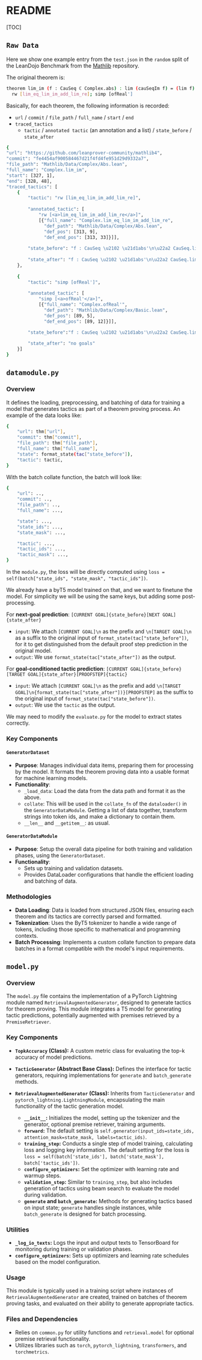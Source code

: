 # README
[TOC]

## `Raw Data`
Here we show one example entry from the `test.json` in the `random` split of the LeanDojo Benchmark from the [Mathlib](https://github.com/leanprover-community/mathlib4/blob/fe4454af900584467d21f4fd4fe951d29d9332a7/Mathlib/Data/Complex/Abs.lean#L327) repository.

The original theorem is:
```bash
theorem lim_im (f : CauSeq ℂ Complex.abs) : lim (cauSeqIm f) = (lim f).im := by
  rw [lim_eq_lim_im_add_lim_re]; simp [ofReal']
```
Basically, for each theorem, the following information is recorded:
- `url` / `commit` / `file_path` / `full_name` / `start` / `end`
- `traced_tactics`
    - `tactic` / `annotated tactic` (an annotation and a list) / `state_before` / `state_after`
```bash
{
"url": "https://github.com/leanprover-community/mathlib4", 
"commit": "fe4454af900584467d21f4fd4fe951d29d9332a7", 
"file_path": "Mathlib/Data/Complex/Abs.lean", 
"full_name": "Complex.lim_im", 
"start": [327, 1], 
"end": [328, 48], 
"traced_tactics": [
    {
        "tactic": "rw [lim_eq_lim_im_add_lim_re]",
    
        "annotated_tactic": [
            "rw [<a>lim_eq_lim_im_add_lim_re</a>]", 
            [{"full_name": "Complex.lim_eq_lim_im_add_lim_re", 
              "def_path": "Mathlib/Data/Complex/Abs.lean", 
              "def_pos": [313, 9], 
              "def_end_pos": [313, 33]}]], 
             
        "state_before": "f : CauSeq \u2102 \u21d1abs'\n\u22a2 CauSeq.lim (cauSeqIm f) = (CauSeq.lim f).im", 
           
        "state_after": "f : CauSeq \u2102 \u21d1abs'\n\u22a2 CauSeq.lim (cauSeqIm f) = (\u2191(CauSeq.lim (cauSeqRe f)) + \u2191(CauSeq.lim (cauSeqIm f)) * I).im"
    }, 
           
    {
        "tactic": "simp [ofReal']", 
      
        "annotated_tactic": [
            "simp [<a>ofReal'</a>]", 
            [{"full_name": "Complex.ofReal'", 
              "def_path": "Mathlib/Data/Complex/Basic.lean", 
              "def_pos": [89, 5], 
              "def_end_pos": [89, 12]}]], 
          
        "state_before":"f : CauSeq \u2102 \u21d1abs'\n\u22a2 CauSeq.lim (cauSeqIm f) = (\u2191(CauSeq.lim (cauSeqRe f)) + \u2191(CauSeq.lim (cauSeqIm f)) * I).im"}, 

        "state_after": "no goals"
    }]
}
```

## `datamodule.py`

### Overview
It defines the loading, preprocessing, and batching of data for training a model that generates tactics as part of a theorem proving process. An example of the data looks like:
```bash
{
    "url": thm["url"],
    "commit": thm["commit"],
    "file_path": thm["file_path"],
    "full_name": thm["full_name"],
    "state": format_state(tac["state_before"]), 
    "tactic": tactic,                            
}
```
With the batch collate function, the batch will look like:
```bash
{
    "url": ..,
    "commit": ..,
    "file_path": ..,
    "full_name": ...,

    "state": ..., 
    "state_ids": ...,
    "state_mask": ...,

    "tactic": ...,
    "tactic_ids": ...,
    "tactic_mask": ...,   
}
```
In the `module.py`, the loss will be directly computed using `loss = self(batch["state_ids", "state_mask", "tactic_ids"])`.

We already have a byT5 model trained on that, and we want to finetune the model. For simplicity we will be using the same keys, but adding some post-processing.

For **next-goal prediction**: 
`[CURRENT GOAL]{state_before}[NEXT GOAL]{state_after}`
- `input`: We attach `[CURRENT GOAL]\n` as the prefix and `\n[TARGET GOAL]\n` as a suffix to the original input of `format_state(tac["state_before"])`, for it to get distinguished from the default proof step prediction in the original model.
- `output`: We use `format_state(tac["state_after"])` as the output.

For **goal-conditioned tactic prediction**: 
`[CURRENT GOAL]{state_before}[TARGET GOAL]{state_after}[PROOFSTEP]{tactic}`
- `input`:  We attach `[CURRENT GOAL]\n` as the prefix and add `\n[TARGET GOAL]\n{format_state(tac["state_after"])}[PROOFSTEP]` as the suffix to the original input of `format_state(tac["state_before"])`.
- `output`: We use the `tactic` as the output.

We may need to modify the `evaluate.py` for the model to extract states correctly.

### Key Components

#### `GeneratorDataset`
- **Purpose**: Manages individual data items, preparing them for processing by the model. It formats the theorem proving data into a usable format for machine learning models.
- **Functionality**:
  - `_load_data`: Load the data from the data path and format it as the above.
  - `collate`: This will be used in the `collate_fn` of the `dataloader()` in the `GeneratorDataModule`. Getting a list of data together, transform strings into token ids, and make a dictionary to contain them.
  - `__len__` and `__getitem__`: as usual.

#### `GeneratorDataModule`
- **Purpose**: Setup the overall data pipeline for both training and validation phases, using the `GeneratorDataset`.
- **Functionality**:
  - Sets up training and validation datasets.
  - Provides DataLoader configurations that handle the efficient loading and batching of data.

### Methodologies

- **Data Loading**: Data is loaded from structured JSON files, ensuring each theorem and its tactics are correctly parsed and formatted.
- **Tokenization**: Uses the ByT5 tokenizer to handle a wide range of tokens, including those specific to mathematical and programming contexts.
- **Batch Processing**: Implements a custom collate function to prepare data batches in a format compatible with the model's input requirements.



## `model.py`

### Overview
The `model.py` file contains the implementation of a PyTorch Lightning module named `RetrievalAugmentedGenerator`, designed to generate tactics for theorem proving. This module integrates a T5 model for generating tactic predictions, potentially augmented with premises retrieved by a `PremiseRetriever`.

### Key Components

- **`TopkAccuracy` (Class):** A custom metric class for evaluating the top-k accuracy of model predictions.
- **`TacticGenerator` (Abstract Base Class):** Defines the interface for tactic generators, requiring implementations for `generate` and `batch_generate` methods.
- **`RetrievalAugmentedGenerator` (Class):** Inherits from `TacticGenerator` and `pytorch_lightning.LightningModule`, encapsulating the main functionality of the tactic generation model.

    - **`__init__`:** Initializes the model, setting up the tokenizer and the generator, optional premise retriever, training arguments.
    - **`forward`:** The default setting is `self.generator(input_ids=state_ids, attention_mask=state_mask, labels=tactic_ids)`.
    - **`training_step`:** Conducts a single step of model training, calculating loss and logging key information. The default setting for the loss is `loss = self(batch['state_ids'], batch['state_mask'], batch['tactic_ids'])`.
    - **`configure_optimizers`:** Set the optimizer with learning rate and warmup steps.
    - **`validation_step`:** Similar to `training_step`, but also includes generation of tactics using beam search to evaluate the model during validation.
    - **`generate` and `batch_generate`:** Methods for generating tactics based on input state; `generate` handles single instances, while `batch_generate` is designed for batch processing.

### Utilities

- **`_log_io_texts`:** Logs the input and output texts to TensorBoard for monitoring during training or validation phases.
- **`configure_optimizers`:** Sets up optimizers and learning rate schedules based on the model configuration.

### Usage
This module is typically used in a training script where instances of `RetrievalAugmentedGenerator` are created, trained on batches of theorem proving tasks, and evaluated on their ability to generate appropriate tactics.

### Files and Dependencies
- Relies on `common.py` for utility functions and `retrieval.model` for optional premise retrieval functionality.
- Utilizes libraries such as `torch`, `pytorch_lightning`, `transformers`, and `torchmetrics`.


